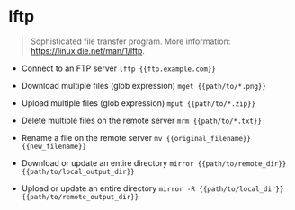 # lftp
> Sophisticated file transfer program.
> More information: <https://linux.die.net/man/1/lftp>.

- Connect to an FTP server
`lftp {{ftp.example.com}}`

- Download multiple files (glob expression)
`mget {{path/to/*.png}}`

- Upload multiple files (glob expression)
`mput {{path/to/*.zip}}`

- Delete multiple files on the remote server
`mrm {{path/to/*.txt}}`

- Rename a file on the remote server
`mv {{original_filename}} {{new_filename}}`

- Download or update an entire directory
`mirror {{path/to/remote_dir}} {{path/to/local_output_dir}}`

- Upload or update an entire directory
`mirror -R {{path/to/local_dir}} {{path/to/remote_output_dir}}`
